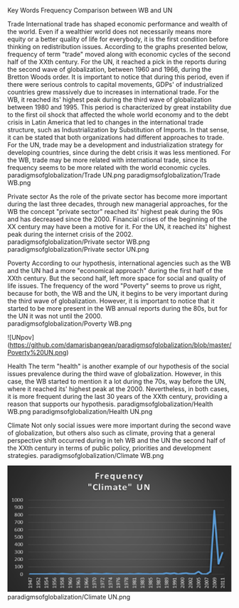Key Words Frequency 
Comparison between WB and UN

Trade
International trade has shaped economic performance and wealth of the world. 
Even if a wealthier world does not necessarily means more equity or a better quality of life for everybody, 
it is the first condition before thinking on redistribution issues. 
According to the graphs presented below, frequency of term "trade" moved along with economic cycles of the second half of the XXth century.
For the UN, it reached a pick in the reports during the second wave of globalization, between 1960 and 1966, during the Bretton Woods order. 
It is important to notice that during this period, even if there were serious controls to capital movements, GDPs' of industrialized 
countries grew massively due to increases in international trade. 
For the WB, it reached its' highest peak during the third wave of globalization between 1980 and 1995. This period is characterized by 
great instability due to the first oil shock that affected the whole world economy and to the debt crisis in Latin America that led to 
changes in the international trade structure, such as Industrialization by Substitution of Imports.
In that sense, it can be stated that both organizations had different approaches to trade. For the UN, trade may be a 
development and industrialization strategy for developing countries, since during the debt crisis it was less mentioned. For the WB, trade 
may be more related with international trade, since its frequency seems to be more related with the world economic cycles. 
paradigmsofglobalization/Trade UN.png
paradigmsofglobalization/Trade WB.png

Private sector
As the role of the private sector has become more important during the last three decades, through new managerial approaches, for the WB
the concept "private sector" reached its' highest peak during the 90s and has decreased since the 2000. Financial crises of the beginning 
of the XX century may have been a motive for it. For the UN, it reached its' highest peak during the internet crisis of the 2002.
paradigmsofglobalization/Private sector WB.png
paradigmsofglobalization/Private sector UN.png

Poverty
According to our hypothesis, international agencies such as the WB and the UN had a more "economical approach" during 
the first half of the XXth century. But the second half, left more space for social and quality of life issues. 
The frequency of the word "Poverty" seems to prove us right, because for both, the WB and the UN, it begins to be very important during
the third wave of globalization. However, it is important to notice that it started to be more present in the WB annual reports during the 80s,
but for the UN it was not until the 2000.  
paradigmsofglobalization/Poverty WB.png

![UNpov] (https://github.com/damarisbangean/paradigmsofglobalization/blob/master/Poverty%20UN.png)


Health
The term "health" is another example of our hypothesis of the social issues prevalence during the third wave of globalization. 
However, in this case, the WB started to mention it a lot during the 70s, way before the UN, where it reached its' highest peak at the 2000.
Nevertheless, in both cases, it is more frequent during the last 30 years of the XXth century, providing a reason that supports our hypothesis.
paradigmsofglobalization/Health WB.png
paradigmsofglobalization/Health UN.png

Climate
Not only social issues were more important during the second wave of globalization, but others also such as climate, proving that a
general perspective shift occurred during in teh WB and the UN the second half of the XXth century in terms of public policy, priorities
and development strategies. 
paradigmsofglobalization/Climate WB.png

![UNClimate](https://github.com/damarisbangean/paradigmsofglobalization/blob/master/Climate%20UN.png)
paradigmsofglobalization/Climate UN.png
